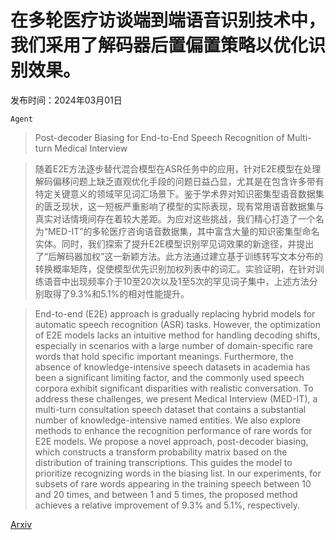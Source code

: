# 在多轮医疗访谈端到端语音识别技术中，我们采用了解码器后置偏置策略以优化识别效果。

发布时间：2024年03月01日

`Agent`

> Post-decoder Biasing for End-to-End Speech Recognition of Multi-turn Medical Interview

> 随着E2E方法逐步替代混合模型在ASR任务中的应用，针对E2E模型在处理解码偏移问题上缺乏直观优化手段的问题日益凸显，尤其是在包含许多带有特定关键意义的领域罕见词汇场景下。鉴于学术界对知识密集型语音数据集的匮乏现状，这一短板严重影响了模型的实际表现，现有常用语音数据集与真实对话情境间存在着较大差距。为应对这些挑战，我们精心打造了一个名为“MED-IT”的多轮医疗咨询语音数据集，其中富含大量的知识密集型命名实体。同时，我们探索了提升E2E模型识别罕见词效果的新途径，并提出了“后解码器加权”这一新颖方法。此方法通过建立基于训练转写文本分布的转换概率矩阵，促使模型优先识别加权列表中的词汇。实验证明，在针对训练语音中出现频率介于10至20次以及1至5次的罕见词子集中，上述方法分别取得了9.3%和5.1%的相对性能提升。

> End-to-end (E2E) approach is gradually replacing hybrid models for automatic speech recognition (ASR) tasks. However, the optimization of E2E models lacks an intuitive method for handling decoding shifts, especially in scenarios with a large number of domain-specific rare words that hold specific important meanings. Furthermore, the absence of knowledge-intensive speech datasets in academia has been a significant limiting factor, and the commonly used speech corpora exhibit significant disparities with realistic conversation. To address these challenges, we present Medical Interview (MED-IT), a multi-turn consultation speech dataset that contains a substantial number of knowledge-intensive named entities. We also explore methods to enhance the recognition performance of rare words for E2E models. We propose a novel approach, post-decoder biasing, which constructs a transform probability matrix based on the distribution of training transcriptions. This guides the model to prioritize recognizing words in the biasing list. In our experiments, for subsets of rare words appearing in the training speech between 10 and 20 times, and between 1 and 5 times, the proposed method achieves a relative improvement of 9.3% and 5.1%, respectively.

[Arxiv](https://arxiv.org/abs/2403.00370)
